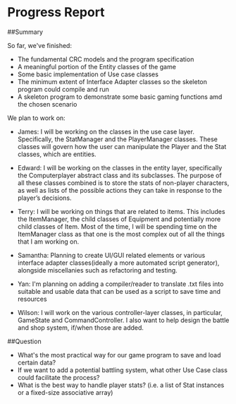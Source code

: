 # Progress Report

##Summary

So far, we've finished:

* The fundamental CRC models and the program specification
* A meaningful portion of the Entity classes of the game
* Some basic implementation of Use case classes
* The minimum extent of Interface Adapter classes so the skeleton program could compile and run
* A skeleton program to demonstrate some basic gaming functions amd the chosen scenario

We plan to work on:

* James: I will be working on the classes in the use case layer. Specifically, the StatManager and the PlayerManager classes. These classes will govern how the user can manipulate the Player and the Stat classes, which are entities. 

* Edward: I will be working on the classes in the entity layer, specifically the Computerplayer abstract class and its subclasses. The purpose of all these classes combined is to store the stats of non-player characters, as well as lists of the possible actions they can take in response to the player’s decisions. 

* Terry: I will be working on things that are related to items. This includes the ItemManager, the child classes of Equipment and potentially more child classes of Item. Most of the time, I will be spending time on the ItemManager class as that one is the most complex out of all the things that I am working on. 

* Samantha: Planning to create UI/GUI related elements or various interface adapter classes(ideally a more automated script generator), alongside miscellanies such as refactoring and testing.

* Yan: I'm planning on adding a compiler/reader to translate .txt files into suitable and usable data that can be used as a script to save time and resources

* Wilson: I will work on the various controller-layer classes, in particular, GameState and CommandController. I also want to help design the battle and shop system, if/when those are added.

##Question

* What's the most practical way for our game program to save and load certain data?
* If we want to add a potential battling system, what other Use Case class could facilitate the process? 
* What is the best way to handle player stats? (i.e. a list of Stat instances or a fixed-size associative array)

